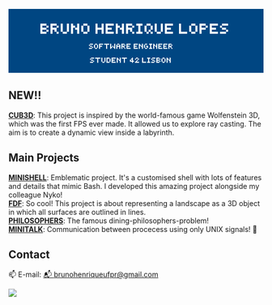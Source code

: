 ![Header](bruno.png)

## NEW!!
**[CUB3D](https://github.com/gitbrunoh/cube3d)**: This project is inspired by the world-famous game Wolfenstein 3D, which was the first FPS ever made. It allowed us to explore ray casting. The aim is to create a dynamic view inside a labyrinth.

## Main Projects
**[MINISHELL](https://github.com/nyykooo/Minishell)**: Emblematic project. It's a customised shell with lots of features and details that mimic Bash. I developed this amazing project alongside my colleague Nyko!  
**[FDF](https://github.com/gitbrunoh/fdf)**: So cool! This project is about representing a landscape as a 3D object in which all surfaces are outlined in lines.  
**[PHILOSOPHERS](https://github.com/gitbrunoh/dining-philosophers-problem
)**: The famous dining-philosophers-problem!  
**[MINITALK](https://github.com/gitbrunoh/dining-philosophers-problem
)**: Communication between procecess using only UNIX signals! 👾  

## Contact
📫 E-mail: [📬 brunohenriqueufpr@gmail.com](mailto:seu-email@example.com)
<div>
<a href="https://www.linkedin.com/in/brunohenriquelopes" target="_blank"><img src="https://img.shields.io/badge/-LinkedIn-%230077B5?style=for-the-badge&logo=linkedin&logoColor=white" target="_blank"></a>
</div>
